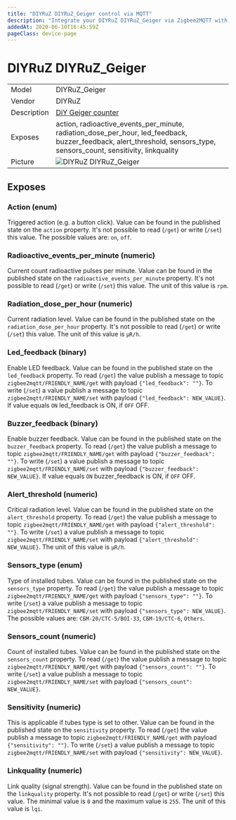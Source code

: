 ```yaml
---
title: "DIYRuZ DIYRuZ_Geiger control via MQTT"
description: "Integrate your DIYRuZ DIYRuZ_Geiger via Zigbee2MQTT with whatever smart home infrastructure you are using without the vendors bridge or gateway."
addedAt: 2020-06-10T16:45:59Z
pageClass: device-page
---
```


<!-- !!!! -->
<!-- ATTENTION: This file is auto-generated through docgen! -->
<!-- You can only edit the "## Notes"-Section till next h1 (#) or h2 heading (##). -->
<!-- Do NOT use h1 or h2 heading within "## Notes"-Section. -->
<!-- !!!! -->

# DIYRuZ DIYRuZ_Geiger

|     |     |
|-----|-----|
| Model | DIYRuZ_Geiger  |
| Vendor  | DIYRuZ  |
| Description | [DiY Geiger counter](https://modkam.ru/?p=1591) |
| Exposes | action, radioactive_events_per_minute, radiation_dose_per_hour, led_feedback, buzzer_feedback, alert_threshold, sensors_type, sensors_count, sensitivity, linkquality |
| Picture | ![DIYRuZ DIYRuZ_Geiger](https://www.zigbee2mqtt.io/images/devices/DIYRuZ_Geiger.jpg) |


<!-- Notes BEGIN: You can edit here. Add "## Notes" headline if not already present. -->



<!-- Notes END: Do not edit below this line -->


## Exposes

### Action (enum)
Triggered action (e.g. a button click).
Value can be found in the published state on the `action` property.
It's not possible to read (`/get`) or write (`/set`) this value.
The possible values are: `on`, `off`.

### Radioactive_events_per_minute (numeric)
Current count radioactive pulses per minute.
Value can be found in the published state on the `radioactive_events_per_minute` property.
It's not possible to read (`/get`) or write (`/set`) this value.
The unit of this value is `rpm`.

### Radiation_dose_per_hour (numeric)
Current radiation level.
Value can be found in the published state on the `radiation_dose_per_hour` property.
It's not possible to read (`/get`) or write (`/set`) this value.
The unit of this value is `μR/h`.

### Led_feedback (binary)
Enable LED feedback.
Value can be found in the published state on the `led_feedback` property.
To read (`/get`) the value publish a message to topic `zigbee2mqtt/FRIENDLY_NAME/get` with payload `{"led_feedback": ""}`.
To write (`/set`) a value publish a message to topic `zigbee2mqtt/FRIENDLY_NAME/set` with payload `{"led_feedback": NEW_VALUE}`.
If value equals `ON` led_feedback is ON, if `OFF` OFF.

### Buzzer_feedback (binary)
Enable buzzer feedback.
Value can be found in the published state on the `buzzer_feedback` property.
To read (`/get`) the value publish a message to topic `zigbee2mqtt/FRIENDLY_NAME/get` with payload `{"buzzer_feedback": ""}`.
To write (`/set`) a value publish a message to topic `zigbee2mqtt/FRIENDLY_NAME/set` with payload `{"buzzer_feedback": NEW_VALUE}`.
If value equals `ON` buzzer_feedback is ON, if `OFF` OFF.

### Alert_threshold (numeric)
Critical radiation level.
Value can be found in the published state on the `alert_threshold` property.
To read (`/get`) the value publish a message to topic `zigbee2mqtt/FRIENDLY_NAME/get` with payload `{"alert_threshold": ""}`.
To write (`/set`) a value publish a message to topic `zigbee2mqtt/FRIENDLY_NAME/set` with payload `{"alert_threshold": NEW_VALUE}`.
The unit of this value is `μR/h`.

### Sensors_type (enum)
Type of installed tubes.
Value can be found in the published state on the `sensors_type` property.
To read (`/get`) the value publish a message to topic `zigbee2mqtt/FRIENDLY_NAME/get` with payload `{"sensors_type": ""}`.
To write (`/set`) a value publish a message to topic `zigbee2mqtt/FRIENDLY_NAME/set` with payload `{"sensors_type": NEW_VALUE}`.
The possible values are: `СБМ-20/СТС-5/BOI-33`, `СБМ-19/СТС-6`, `Others`.

### Sensors_count (numeric)
Count of installed tubes.
Value can be found in the published state on the `sensors_count` property.
To read (`/get`) the value publish a message to topic `zigbee2mqtt/FRIENDLY_NAME/get` with payload `{"sensors_count": ""}`.
To write (`/set`) a value publish a message to topic `zigbee2mqtt/FRIENDLY_NAME/set` with payload `{"sensors_count": NEW_VALUE}`.

### Sensitivity (numeric)
This is applicable if tubes type is set to other.
Value can be found in the published state on the `sensitivity` property.
To read (`/get`) the value publish a message to topic `zigbee2mqtt/FRIENDLY_NAME/get` with payload `{"sensitivity": ""}`.
To write (`/set`) a value publish a message to topic `zigbee2mqtt/FRIENDLY_NAME/set` with payload `{"sensitivity": NEW_VALUE}`.

### Linkquality (numeric)
Link quality (signal strength).
Value can be found in the published state on the `linkquality` property.
It's not possible to read (`/get`) or write (`/set`) this value.
The minimal value is `0` and the maximum value is `255`.
The unit of this value is `lqi`.

